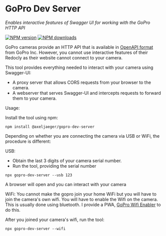 # GoPro Dev Server
*Enables interactive features of Swagger UI for working with the GoPro HTTP API*


<span class="badge-npmversion"><a href="https://www.npmjs.com/package/@axeljaeger/gopro-dev-server" title="View this project on NPM"><img src="https://img.shields.io/npm/v/@axeljaeger/gopro-dev-server.svg" alt="NPM version" /></a></span>
<span class="badge-npmdownloads"><a href="https://www.npmjs.com/package/@axeljaeger/gopro-dev-server" title="View this project on NPM"><img src="https://img.shields.io/npm/dm/@axeljaeger/gopro-dev-server.svg" alt="NPM downloads" /></a></span>

GoPro cameras provide an HTTP API that is available in [OpenAPI format](https://gopro.github.io/OpenGoPro/http) from GoPro Inc.
However, you cannot use interactive features of their Redocly as their website cannot connect to your camera.

This tool provides everything needed to interact with your camera using Swagger-UI:
- A proxy server that allows CORS requests from your browser to the camera.
- A webserver that serves Swagger-UI and intercepts requests to forward them to your camera.

Usage:

Install the tool using npm:
```
npm install @axeljaeger/gopro-dev-server
```

Depending on whether you are connecting the camera via USB or WiFi, the procedure is different:

USB:
- Obtain the last 3 digits of your camera serial number.
- Run the tool, providing the serial number 
 ```
 npx gopro-dev-server --usb 123
 ``` 
A browser will open and you can interact with your camera

WiFi:
You cannot make the gopro join your home WiFi but you will have to join the camera's own wifi.
You will have to enable the Wifi on the camera. This is usually done using bluetooth. 
I provide a PWA, [GoPro Wifi Enabler](https://axeljaeger.github.io/gopro-wifi-enabler/) to do this.

After you joined your camera's wifi, run the tool:
```
npx gopro-dev-server --wifi
```